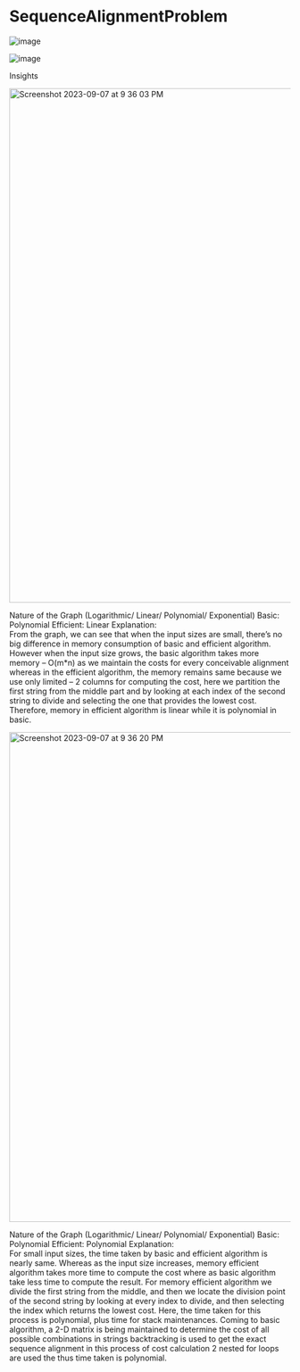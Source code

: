 # SequenceAlignmentProblem

![image](https://github.com/koushikreddykonda/SequenceAlignmentProblem/assets/122440945/48ddb3be-3914-407f-8372-cc568cb2052c)


 ![image](https://github.com/koushikreddykonda/SequenceAlignmentProblem/assets/122440945/fe521fc9-d68f-4b79-93b1-86510500353d)
 
Insights

<img width="922" alt="Screenshot 2023-09-07 at 9 36 03 PM" src="https://github.com/koushikreddykonda/SequenceAlignmentProblem/assets/122440945/5e86a2cd-0037-4b73-830c-9b0698fbc073">



Nature of the Graph (Logarithmic/ Linear/ Polynomial/ Exponential) 
Basic: Polynomial Efficient: Linear Explanation:  
From the graph, we can see that when the input sizes are small, there’s no big difference in memory consumption of basic and efficient algorithm. However when the input size grows, the basic algorithm takes more memory – O(m*n) as we maintain the costs for every conceivable alignment whereas in the efficient algorithm, the memory remains same because we use only limited – 2 columns for computing the cost, here we partition the first string from the middle part and by looking at each index of the second string to divide and selecting the one that provides the lowest cost. Therefore, memory in efficient algorithm is linear while it is polynomial in basic.
 
<img width="878" alt="Screenshot 2023-09-07 at 9 36 20 PM" src="https://github.com/koushikreddykonda/SequenceAlignmentProblem/assets/122440945/892429be-8cae-4f34-8b11-055ce61caf72">



Nature of the Graph (Logarithmic/ Linear/ Polynomial/ Exponential) 
Basic: Polynomial Efficient: Polynomial Explanation:  
For small input sizes, the time taken by basic and efficient algorithm is nearly same. Whereas as the input size increases, memory efficient algorithm takes more time to compute the cost where as basic algorithm take less time to compute the result. For memory efficient algorithm we divide the first string from the middle, and then we locate the division point of the second string by looking at every index to divide, and then selecting the index which returns the lowest cost. Here, the time taken for this process is polynomial, plus time for stack maintenances. Coming to basic algorithm, a 2-D matrix is being maintained to determine the cost of all possible combinations in strings backtracking is used to get the exact sequence alignment in this process of cost calculation 2 nested for loops are used the thus time taken is polynomial.


